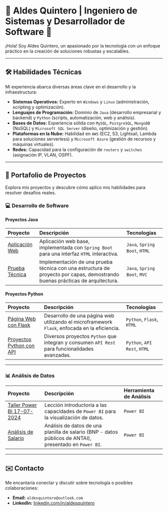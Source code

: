 # 🚀 Aldes Quintero | Ingeniero de Sistemas y Desarrollador de Software 🚀

¡Hola! Soy Aldes Quintero, un apasionado por la tecnología con un enfoque práctico en la creación de soluciones robustas y escalables.

---

## 🛠️ Habilidades Técnicas

Mi experiencia abarca diversas áreas clave en el desarrollo y la infraestructura:

* **Sistemas Operativos:** Experto en `Windows` y `Linux` (administración, scripting y optimización).
* **Lenguajes de Programación:** Dominio de `Java` (desarrollo empresarial y backend) y `Python` (scripts, automatización, web y análisis).
* **Bases de Datos:** Experiencia sólida con `MySQL`, `PostgreSQL`, `MongoDB` (NoSQL) y `Microsoft SQL Server` (diseño, optimización y gestión).
* **Plataformas en la Nube:** Habilidad en `AWS` (EC2, S3, Lightsail, Lambda para soluciones serverless) y `Microsoft Azure` (gestión de recursos y máquinas virtuales).
* **Redes:** Capacidad para la configuración de `routers` y `switches` (asignación IP, VLAN, OSPF).

---

## 📂 Portafolio de Proyectos

Explora mis proyectos y descubre cómo aplico mis habilidades para resolver desafíos reales.

### 💻 Desarrollo de Software

#### Proyectos Java

| Proyecto                                                                 | Descripción                                                                 | Tecnologías                               |
| :----------------------------------------------------------------------- | :-------------------------------------------------------------------------- | :---------------------------------------- |
| [Aplicación Web](https://github.com/AldesQuintero/Spring-Boot-Project-Aldesweb) | Aplicación web base, implementada con `Spring Boot` para una interfaz `HTML` interactiva. | `Java`, `Spring Boot`, `HTML`             |
| [Prueba Técnica](https://github.com/AldesQuintero/Dev-BackOffice-Challenge-002-) | Implementación de una prueba técnica con una estructura de proyecto por capas, demostrando buenas prácticas de arquitectura. | `Java`, `Spring Boot`, `MVC`              |

#### Proyectos Python

| Proyecto                                                                 | Descripción                                                                 | Tecnologías                             |
| :----------------------------------------------------------------------- | :-------------------------------------------------------------------------- | :-------------------------------------- |
| [Página Web con Flask](https://github.com/AldesQuintero/Flask-Project-AldesWeb) | Desarrollo de una página web utilizando el microframework `Flask`, enfocada en la eficiencia. | `Python`, `Flask`, `HTML`               |
| [Proyectos Python con API](https://github.com/AldesQuintero/Python-Projects) | Diversos proyectos `Python` que integran y consumen `API Rest` para funcionalidades avanzadas. | `Python`, `API Rest`, `HTML`            |

---

### 📊 Análisis de Datos

| Proyecto                                                                 | Descripción                                                                 | Herramienta de Análisis |
| :----------------------------------------------------------------------- | :-------------------------------------------------------------------------- | :---------------------- |
| [Taller Power BI 17-07-2024](https://github.com/AldesQuintero/Analisis-de-Datos/blob/main/Power%20BI%2017-07-2024/Taller%2017-07-2024.pdf) | Lección introductoria a las capacidades de `Power BI` para la visualización de datos. | `Power BI`              |
| [Análisis de Salario](https://github.com/AldesQuintero/Analisis-de-Datos/blob/main/Anal%C3%ADsis%20de%20planilla%20de%20Banco%20Nacional/Analisis%20de%20Gastos%20del%20Banco%20Nacional.pdf) | Análisis de datos de una planilla de salario (BNP - datos públicos de ANTAI), presentado en `Power BI`. | `Power BI`              |

---

## ✉️ Contacto

Me encantaría conectar y discutir sobre tecnología o posibles colaboraciones:

* **Email:** `aldesquintero@outlook.com`
* **LinkedIn:** [linkedin.com/in/aldesquintero](https://linkedin.com/in/aldesquintero)

